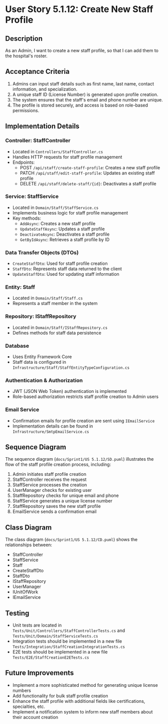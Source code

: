 # User Story 5.1.12: Create New Staff Profile

## Description
As an Admin, I want to create a new staff profile, so that I can add them to the hospital's roster.

## Acceptance Criteria
1. Admins can input staff details such as first name, last name, contact information, and specialization.
2. A unique staff ID (License Number) is generated upon profile creation.
3. The system ensures that the staff's email and phone number are unique.
4. The profile is stored securely, and access is based on role-based permissions.

## Implementation Details

### Controller: StaffController
- Located in `Controllers/StaffController.cs`
- Handles HTTP requests for staff profile management
- Endpoints:
  - POST `/api/staff/create-staff-profile`: Creates a new staff profile
  - PATCH `/api/staff/edit-staff-profile`: Updates an existing staff profile
  - DELETE `/api/staff/delete-staff/{id}`: Deactivates a staff profile

### Service: StaffService
- Located in `Domain/Staff/StaffService.cs`
- Implements business logic for staff profile management
- Key methods:
  - `AddAsync`: Creates a new staff profile
  - `UpdateStaffAsync`: Updates a staff profile
  - `DeactivateAsync`: Deactivates a staff profile
  - `GetByIdAsync`: Retrieves a staff profile by ID

### Data Transfer Objects (DTOs)
- `CreateStaffDto`: Used for staff profile creation
- `StaffDto`: Represents staff data returned to the client
- `UpdateStaffDto`: Used for updating staff information

### Entity: Staff
- Located in `Domain/Staff/Staff.cs`
- Represents a staff member in the system

### Repository: IStaffRepository
- Located in `Domain/Staff/IStaffRepository.cs`
- Defines methods for staff data persistence

### Database
- Uses Entity Framework Core
- Staff data is configured in `Infrastructure/Staff/StaffEntityTypeConfiguration.cs`

### Authentication & Authorization
- JWT (JSON Web Token) authentication is implemented
- Role-based authorization restricts staff profile creation to Admin users

### Email Service
- Confirmation emails for profile creation are sent using `IEmailService`
- Implementation details can be found in `Infrastructure/SmtpEmailService.cs`

## Sequence Diagram
The sequence diagram (`docs/Sprint1/US 5.1.12/SD.puml`) illustrates the flow of the staff profile creation process, including:
1. Admin initiates staff profile creation
2. StaffController receives the request
3. StaffService processes the creation
4. UserManager checks for existing user
5. StaffRepository checks for unique email and phone
6. StaffService generates a unique license number
7. StaffRepository saves the new staff profile
8. EmailService sends a confirmation email

## Class Diagram
The class diagram (`docs/Sprint1/US 5.1.12/CD.puml`) shows the relationships between:
- StaffController
- StaffService
- Staff
- CreateStaffDto
- StaffDto
- IStaffRepository
- UserManager<ApplicationUser>
- IUnitOfWork
- IEmailService

## Testing
- Unit tests are located in `Tests/Unit/Controllers/StaffControllerTests.cs` and `Tests/Unit/Domain/StaffServiceTests.cs`
- Integration tests should be implemented in a new file `Tests/Integration/StaffCreationIntegrationTests.cs`
- E2E tests should be implemented in a new file `Tests/E2E/StaffCreationE2ETests.cs`

## Future Improvements
- Implement a more sophisticated method for generating unique license numbers
- Add functionality for bulk staff profile creation
- Enhance the staff profile with additional fields like certifications, specialties, etc.
- Implement a notification system to inform new staff members about their account creation
